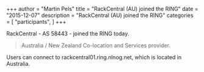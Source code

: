 +++
author = "Martin Pels"
title = "RackCentral (AU) joined the RING"
date = "2015-12-07"
description = "RackCentral (AU) joined the RING"
categories = [
    "participants",
]
+++

RackCentral - AS 58443 - joined the RING today.

> Australia / New Zealand Co-location and Services provider.

Users can connect to rackcentral01.ring.nlnog.net, which is located in Australia.


